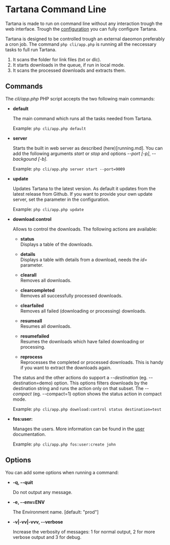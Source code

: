 # Tartana Command Line

Tartana is made to run on command line without any interaction trough the web interface. Trough the [configuration](configuration.md) you can fully configure Tartana.

Tartana is designed to be controlled trough an external daeomon preferably a cron job. The command `php cli/app.php` is running all the neccessary tasks to full run Tartana.

1. It scans the folder for link files (txt or dlc).
2. It starts downloads in the queue, if run in local mode.
3. It scans the processed downloads and extracts them.

## Commands

The *cli/app.php* PHP script accepts the two following main commands:

- **default**

  The main command which runs all the tasks needed from Tartana.
  
  Example: `php cli/app.php default`

- **server**

  Starts the built in web server as described (here)[running.md]. You can add the following arguments *start* or *stop* and options *--port [-p]*, *--backgound [-b]*.
  
  Example: `php cli/app.php server start --port=9009`

- **update**

  Updates Tartana to the latest version. As default it updates from the latest release from Github. If you want to provide your own update server, set the parameter in the configuration.
  
  Example: `php cli/app.php update`

- **download:control**

  Allows to control the downloads. The following actions are available:

  - **status**<br/>Displays a table of the downloads.

  - **details**<br/>Displays a table with details from a download, needs the *id=* parameter.

  - **clearall**<br/>Removes all downloads.

  - **clearcompleted**<br/>Removes all successfully processed downloads.

  - **clearfailed**<br/>Removes all failed (downloading or processing) downloads.

  - **resumeall**<br/>Resumes all downloads.
    
  - **resumefailed**<br/>Resumes the downloads which have failed downloading or processing.

  - **reprocess**<br/>Reprocesses the completed or processed downloads. This is handy if you want to extract the downloads again.

  The status and the other actions do support a *--destination* (eg. --destination=demo) option. This options filters downloads by the destination string and runs the action only on that subset. The *--compact* (eg. --compact=1) option shows the status action in compact mode.

  Example: `php cli/app.php download:control status destination=test`

- **fos:user:**

  Manages the users. More information can be found in the [user](users.md) documentation.
  
  Example: `php cli/app.php fos:user:create john`

## Options
You can add some options when running a command:

- **-q, --quit**

  Do not output any message.
  
- **-e, --env=ENV**

  The Environment name. [default: "prod"]

- **-v|-vv|-vvv, --verbose**

  Increase the verbosity of messages: 1 for normal output, 2 for more verbose output and 3 for debug.
